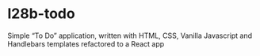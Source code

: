 # l28b-todo
Simple “To Do” application, written with HTML, CSS, Vanilla Javascript and Handlebars templates refactored to a React app
